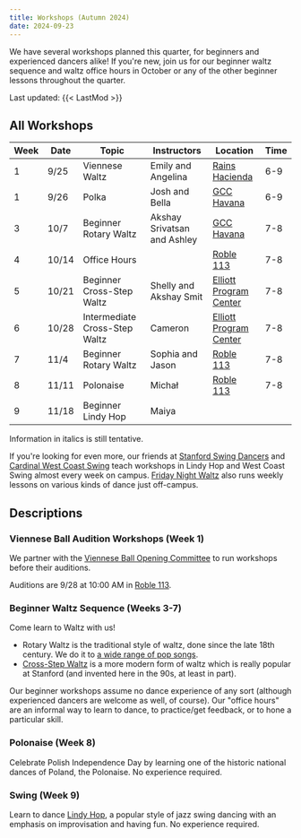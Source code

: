 ```yaml
---
title: Workshops (Autumn 2024)
date: 2024-09-23
---
```


We have several workshops planned this quarter, for beginners and experienced
dancers alike!  If you're new, join us for our beginner waltz sequence and
waltz office hours in October or any of the other beginner lessons throughout
the quarter.

<!--more-->

Last updated: {{< LastMod >}}

## All Workshops

| Week | Date  | Topic                         | Instructors                 | Location                      | Time |
|------|-------|-------------------------------|-----------------------------|-------------------------------|------|
| 1    | 9/25  | Viennese Waltz                | Emily and Angelina          | [Rains Hacienda][rains]       | 6-9  |
| 1    | 9/26  | Polka                         | Josh and Bella              | [GCC Havana][gcc]             | 6-9  |
| 3    | 10/7  | Beginner Rotary Waltz         | Akshay Srivatsan and Ashley | [GCC Havana][gcc]             | 7-8  |
| 4    | 10/14 | Office Hours                  |                             | [Roble 113][roble]            | 7-8  |
| 5    | 10/21 | Beginner Cross-Step Waltz     | Shelly and Akshay Smit      | [Elliott Program Center][epc] | 7-8  |
| 6    | 10/28 | Intermediate Cross-Step Waltz | Cameron                     | [Elliott Program Center][epc] | 7-8  |
| 7    | 11/4  | Beginner Rotary Waltz         | Sophia and Jason            | [Roble 113][roble]            | 7-8  |
| 8    | 11/11 | Polonaise                     | Michał                      | [Roble 113][roble]            | 7-8  |
| 9    | 11/18 | Beginner Lindy Hop            | Maiya                       |                               |      |

Information in italics is still tentative.

If you're looking for even more, our friends at [Stanford Swing Dancers][ssd]
and [Cardinal West Coast Swing][wcs] teach workshops in Lindy Hop and West
Coast Swing almost every week on campus. [Friday Night Waltz][fnw] also runs
weekly lessons on various kinds of dance just off-campus.

## Descriptions

### Viennese Ball Audition Workshops (Week 1)

We partner with the [Viennese Ball Opening
Committee](https://vienneseball.stanford.edu) to run workshops before their
auditions.

Auditions are 9/28 at 10:00 AM in [Roble 113][roble].

### Beginner Waltz Sequence (Weeks 3-7)

Come learn to Waltz with us!
* Rotary Waltz is the traditional style of waltz, done since the late 18th
century.  We do it to [a wide range of pop songs][lod-rotary].
* [Cross-Step Waltz][xstep] is a more modern form of waltz which is really
popular at Stanford (and invented here in the 90s, at least in part).

Our beginner workshops assume no dance experience of any sort (although
experienced dancers are welcome as well, of course).  Our "office hours" are an
informal way to learn to dance, to practice/get feedback, or to hone a
particular skill.

### Polonaise (Week 8)

Celebrate Polish Independence Day by learning one of the historic national
dances of Poland, the Polonaise.  No experience required.

### Swing (Week 9)

Learn to dance [Lindy Hop][lod-lindy], a popular style of jazz swing dancing
with an emphasis on improvisation and having fun.  No experience required.

[lod-rotary]: https://open.spotify.com/playlist/4sGCGgIXR28EQL3oOd1GO4
[lod-lindy]: https://www.libraryofdance.org/dances/lindy-hop/
[xstep]: https://socialdance.stanford.edu/syllabi/cross-step_waltz.htm
[epc]: /info/locations/#elliott-program-center
[roble]: /info/locations/#roble-gym
[gcc]: /info/locations/#graduate-community-center
[rains]: /info/locations/#rains-houses
[ssd]: https://swing.stanford.edu
[wcs]: https://www.facebook.com/cardinalswing/
[fnw]: http://fridaynightwaltz.com/
